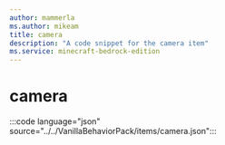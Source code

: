 ```yaml
---
author: mammerla
ms.author: mikeam
title: camera
description: "A code snippet for the camera item"
ms.service: minecraft-bedrock-edition
---
```


# camera

:::code language="json" source="../../VanillaBehaviorPack/items/camera.json":::
